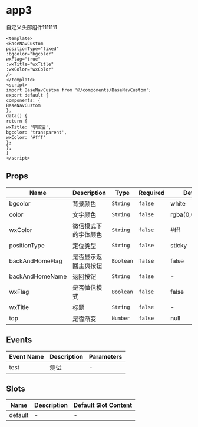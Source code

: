 # app3

自定义头部组件1111111 
```vue
<template>
<BaseNavCustom
positionType="fixed"
:bgcolor="bgcolor"
wxFlag="true"
:wxTitle="wxTitle"
:wxColor="wxColor"
/>
</template>
<script>
import BaseNavCustom from '@/components/BaseNavCustom';
export default {
components: {
BaseNavCustom
},
data() {
return {
wxTitle: '学区宝',
bgcolor: 'transparent',
wxColor: '#fff'
};
},
}
</script>
```

## Props

<!-- @vuese:app3:props:start -->
|Name|Description|Type|Required|Default|
|---|---|---|---|---|
|bgcolor|背景颜色|`String`|`false`|white|
|color|文字颜色|`String`|`false`|rgba(0,0,0,0.85)|
|wxColor|微信模式下的字体颜色|`String`|`false`|#fff|
|positionType|定位类型|`String`|`false`|sticky|
|backAndHomeFlag|是否显示返回主页按钮|`Boolean`|`false`|false|
|backAndHomeName|返回按钮|`String`|`false`|-|
|wxFlag|是否微信模式|`Boolean`|`false`|false|
|wxTitle|标题|`String`|`false`|-|
|top|是否渐变|`Number`|`false`|null|

<!-- @vuese:app3:props:end -->


## Events

<!-- @vuese:app3:events:start -->
|Event Name|Description|Parameters|
|---|---|---|
|test|测试|-|

<!-- @vuese:app3:events:end -->


## Slots

<!-- @vuese:app3:slots:start -->
|Name|Description|Default Slot Content|
|---|---|---|
|default|-|-|

<!-- @vuese:app3:slots:end -->